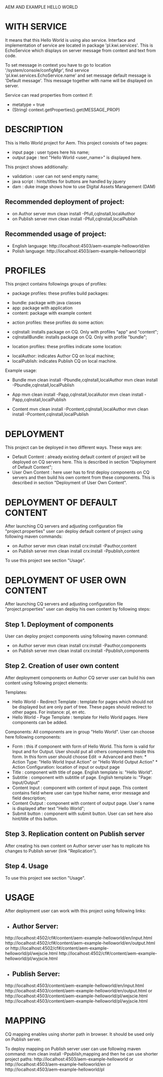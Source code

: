 AEM AND EXAMPLE HELLO WORLD




WITH SERVICE
===========


It means that this Hello World is using also service. Interface and implementation of service
are located in package 'pl.kwi.services'. This is EchoService which displays on server
message from context and text from code.

To set message in context you have to go to location '/system/console/configMgr', find
service 'pl.kwi.services.EchoService.name' and set message default message is 'Default message'.
This message together with name will be displayed on server.

Service can read properties from context if:
* metatype = true
* (String) context.getProperties().get(MESSAGE_PROP)




DESCRIPTION
===========


This is Hello World project for Aem. This project consists of two pages:
- input page		: user types here his name;
- output page		: text "Hello World <user_name>" is displayed here.


This project shows additionally:
- validation		: user can not send empty name;
- java script		: hints/titles for buttons are handled by jquery
- dam				: duke image shows how to use Digital Assets Management (DAM)


Recommended deployment of project:
----------------------------------
- on Author server
  mvn clean install -Pfull,cqInstall,localAuthor
- on Publish server
  mvn clean install -Pfull,cqInstall,localPublish 

  
Recommended usage of project:
-----------------------------
- English language: 
  http://localhost:4503/aem-example-helloworld/en
- Polish language:
  http://localhost:4503/aem-example-helloworld/pl   





PROFILES
========


This project contains followings groups of profiles:
- package profiles: these profiles build packages:
* bundle: 				package with java classes
* app:					package with application
* content:				package with example content

- action profiles: these profiles do some action:
* cqInstall:			installs package on CQ. Only with profiles "app" and "content";
* cqInstallBundle:		installs package on CQ. Only with profile "bundle";

- location profiles: these profiles indicate some location:
* localAuthor:			indicates Author CQ on local machine;
* localPublish:			indicates Publish CQ on local machine.


Example usage:
* Bundle
mvn clean install -Pbundle,cqInstall,localAuthor
mvn clean install -Pbundle,cqInstall,localPublish

* App
mvn clean install -Papp,cqInstall,localAutor
mvn clean install -Papp,cqInstall,localPublish

* Content
mvn clean install -Pcontent,cqInstall,localAuthor
mvn clean install -Pcontent,cqInstall,localPublish





DEPLOYMENT
==========


This project can be deployed in two different ways. These ways are:
- Default Content	: already existing default content of project will be deployed on CQ servers here.
					  This is described in section "Deployment of Default Content";
- User Own Content	: here user has to first deploy components on CQ servers and then build his
					  own content from these components. This is described in section "Deployment
					  of User Own Content".





DEPLOYMENT OF DEFAULT CONTENT
=============================


After launching CQ servers and adjusting configuration file "project.properties" user can deploy 
default content of project using following maven commands:
- on Author server 
  mvn clean install crx:install -Pauthor,content
- on Publish server
  mvn clean install crx:install -Ppublish,content
  
To use this project see section "Usage".
  

  
  

DEPLOYMENT OF USER OWN CONTENT
==============================


After launching CQ servers and adjusting configuration file "project.properties" user can deploy 
his own content by following steps:

Step 1. Deployment of components
--------------------------------

User can deploy project components using following maven command:
- on Author server 
  mvn clean install crx:install -Pauthor,components
- on Publish server
  mvn clean install crx:install -Ppublish,components
  
Step 2. Creation of user own content
------------------------------------           	

After deployment components on Author CQ server user can build his own content using following 
project elements:
 
Templates:
- Hello World - Redirect Template		: template for pages which should not be displayed
										  but are only part of tree. These pages should redirect to 
										  other pages. For instance: pl, en etc.
- Hello World - Page Template			: template for Hello World pages. Here components can be added.


Components:
All components are in group "Hello World". User can choose here following components:
- Form									: this if component with form of Hello World. This form is valid
										  for Input and for Output. User should put all others components
										  inside this form.
										  In this form user should choose Edit -> Advanced and then:
										  * Action Type: "Hello World Input Action" or "Hello World Output Action"
										  * Action Configuration: location of input or output page
- Title									: component with title of page. English template is: "Hello World".
- Subtitle								: component with subtitle of page. English template is: "Page: Input/Output"
- Content Input							: component with content of input page. This content contains field where
										  user can type his/her name, error message and field description; 
- Content Output						: component with content of output page. User`s name is displayed after
										  text "Hello World";
- Submit button							: component with submit button. User can set here also hint/title of this
										  button.

Step 3. Replication content on Publish server
---------------------------------------------

After creating his own content on Author server user has to replicate his changes to Publish
server (link "Replication").

Step 4. Usage
-------------

To use this project see section "Usage".





USAGE
=====


After deployment user can work with this project using following links:

- Author Server:
  -------------
http://localhost:4502/cf#/content/aem-example-helloworld/en/input.html
http://localhost:4502/cf#/content/aem-example-helloworld/en/output.html
or
http://localhost:4502/cf#/content/aem-example-helloworld/pl/wejscie.html
http://localhost:4502/cf#/content/aem-example-helloworld/pl/wyjscie.html

- Publish Server:
  --------------
http://localhost:4503/content/aem-example-helloworld/en/input.html
http://localhost:4503/content/aem-example-helloworld/en/output.html
or
http://localhost:4503/content/aem-example-helloworld/pl/wejscie.html
http://localhost:4503/content/aem-example-helloworld/pl/wyjscie.html





MAPPING
=======


CQ mapping enables using shorter path in browser. It should be used only on Publish server.

To deploy mapping on Publish server user can use following maven command:
	mvn clean install -Ppublish,mapping
and then he can use shorter project paths:
	http://localhost:4503/aem-example-helloworld
or
	http://localhost:4503/aem-example-helloworld/en
or
	http://localhost:4503/aem-example-helloworld/pl	